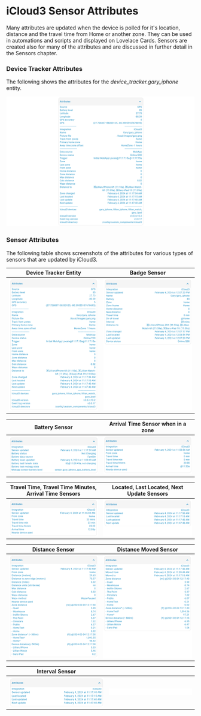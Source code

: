 # iCloud3 Sensor Attributes

Many attributes are updated when the device is polled for it's location, distance and the travel time from Home or another zone. They can be used in automations and scripts and displayed on Lovelace Cards.  Sensors are created also for many of the attributes and are discussed in further detail in the Sensors chapter.



### Device Tracker Attributes

The following shows the attributes for the *device_tracker.gary_iphone* entity.

![](../images/attrs-device-tracker-gary.png)



### Sensor Attributes

The following table shows screenshots of the attributes for various types of sensors that are updated by iCloud3.

| Device Tracker Entity                       | Badge Sensor                       |
| ---------------------------------- | ------------------------------------ |
| ![](../images/attrs-device-tracker.png) | ![](../images/attrs-badge.png) |

| Battery Sensor   | Arrival Time Sensor when in a zone |
| ------------------------------------------------------------ | ------------------------------------------------------------ |
| ![img](..\images\attrs-battery.png) | ![img](..\images\attrs-arrival-time.png) |

| Travel Time, Travel Time Minutes, Arrival Time Sensors | Located, Last Located, Next Update Sensors |
| ------------------------------------------------------ | ------------------------------------------ |
| ![](../images/attrs-travel-time.png)                   | ![](../images/attrs-located.png)           |

| Distance Sensor                       | Distance Moved Sensor                     |
| ---------------------------------- | ------------------------------------ |
| ![](../images/attrs-distance.png) | ![](../images/attrs-distance-moved.png) |

| Interval Sensor                       |  |
| ---------------------------------- | ------------------------------------ |
| ![](../images/attrs-interval.png) | ![](../images/attrs-blank.png) |
